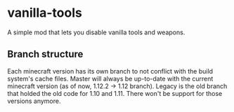 # vanilla-tools
A simple mod that lets you disable vanilla tools and weapons.

## Branch structure
Each minecraft version has its own branch to not conflict with the build system's cache files.
Master will always be up-to-date with the current minecraft version (as of now, 1.12.2 -> 1.12 branch).
Legacy is the old branch that holded the old code for 1.10 and 1.11. There won't be support for those versions anymore.
